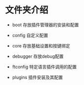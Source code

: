 # 文件夹介绍

- boot 存放插件管理器的安装和配置

- config 自定义配置

- core 存放基础设置和按键绑定

- debugger 存放debug配置

- ftconfig 特定语言插件调用的配置

- plugins 插件安装及其配置
